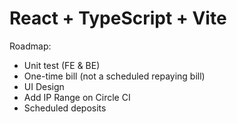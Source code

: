 # React + TypeScript + Vite

Roadmap:

- Unit test (FE & BE)
- One-time bill (not a scheduled repaying bill)
- UI Design
- Add IP Range on Circle CI
- Scheduled deposits
